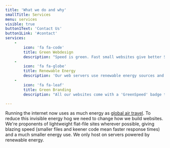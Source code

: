 ```yaml
---
title: 'What we do and why'
smallTitle: Services
menu: services
visible: true
button1Text: 'Contact Us'
button1Link: '#contact'
services:
    -
        icon: 'fa fa-code'
        title: Green Webdesign
        description: "Speed is green. Fast small websites give better SEO results and have the added advantage of lowering the internet's energy cost. Be Green and be more easilt found at the same time."
    -
        icon: 'fa fa-globe'
        title: Renewable Energy
        description: 'Our web servers use renewable energy sources and are based in the uk. So you know that your digital footprint is being kept to a minimum on all sides.'
    -
        icon: 'fa fa-leaf'
        title: Green Branding
        description: "All our websites come with a 'GreenSpeed' badge to tell your customers that you care about the environment and have taken action to lower your digital carbon footprint."

---
```


Running the internet now uses as much energy as [global air travel](https://e360.yale.edu/features/energy-hogs-can-huge-data-centers-be-made-more-efficient). To reduce this invisible energy hog we need to change how we build websites. We're proponents of lightweight flat-file sites wherever possible, giving blazing speed (smaller files and keener code mean faster response times) and a much smaller energy use. We only host on servers powered by renewable energy. 
